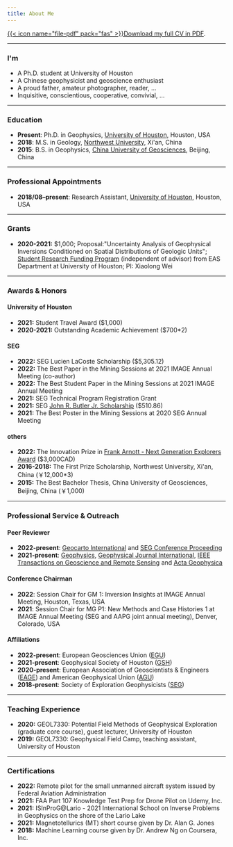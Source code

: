 ```yaml
---
title: About Me
---
```


[{{< icon name="file-pdf" pack="fas" >}}Download my full CV in PDF](https://github.com/xiaolongw1223/cv-plus/blob/main/xiaolong_wei_cv_english.pdf).

---

### I'm
- A Ph.D. student at University of Houston
- A Chinese geophysicist and geoscience enthusiast
- A proud father, amateur photographer, reader, ...
- Inquisitive, conscientious, cooperative, convivial, ...

---

### Education

- **Present**: Ph.D. in Geophysics,
  [University of Houston](https://uh.edu/nsm/earth-atmospheric/), Houston, USA
- **2018**: M.S. in Geology,
  [Northwest University](https://www.nwu.edu.cn/), Xi'an, China
- **2015**: B.S. in Geophysics,
  [China University of Geosciences](https://www.cugb.edu.cn/), Beijing, China

---

### Professional Appointments

- **2018/08–present**: Research Assistant,
  [University of Houston](https://uh.edu/nsm/earth-atmospheric/), Houston, USA

---

### Grants
- **2020-2021:** \$1,000; Proposal:"Uncertainty Analysis of Geophysical Inversions Conditioned on Spatial Distributions of Geologic Units"; [Student Research Funding Program](https://uh.edu/nsm/earth-atmospheric/news-events/stories/2021/1011-student-research.php) (independent of advisor) from EAS Department at University of Houston; PI: Xiaolong Wei


---

### Awards & Honors

#### University of Houston

<!-- - **2021:** Student Research Funding, paid directly to student (\$1,000) -->
- **2021:** Student Travel Award (\$1,000)
- **2020-2021:** Outstanding Academic Achievement (\$700*2)

#### SEG

- **2022:** SEG Lucien LaCoste Scholarship (\$5,305.12)
- **2022:** The Best Paper in the Mining Sessions at 2021 IMAGE Annual Meeting (co-author)
- **2022:** The Best Student Paper in the Mining Sessions at 2021 IMAGE Annual Meeting
- **2021:** SEG Technical Program Registration Grant
- **2021:** SEG [John R. Butler Jr. Scholarship](https://seg.org/Education/Student/Student-Opportunities/Scholarships/List-of-scholarship-recipients) (\$510.86)
- **2021:** The Best Poster in the Mining Sessions at 2020 SEG Annual Meeting

#### others
- **2022:** The Innovation Prize in [Frank Arnott - Next Generation Explorers Award](https://www.pdac.ca/members/students/faa/about-the-award) (\$3,000CAD)
- **2016-2018:** The First Prize Scholarship, Northwest University, Xi'an, China (￥12,000*3)
- **2015:** The Best Bachelor Thesis, China University of Geosciences, Beijing, China (￥1,000)

---

### Professional Service \& Outreach

#### Peer Reviewer
- **2022-present**: [Geocarto International](https://www.tandfonline.com/journals/tgei20) and [SEG Conference Proceeding](https://seg.org/)
- **2021-present**: [Geophysics](https://library.seg.org/journal/gpysa7), [Geophysical Journal International](https://academic.oup.com/gji), [IEEE Transactions on Geoscience and Remote Sensing](https://ieeexplore.ieee.org/xpl/RecentIssue.jsp?punumber=36) and [Acta Geophysica](https://www.springer.com/journal/11600)

#### Conference Chairman
- **2022**: Session Chair for GM 1: Inversion Insights at IMAGE Annual Meeting, Houston, Texas, USA
- **2021**: Session Chair for MG P1: New Methods and Case Histories 1 at IMAGE Annual Meeting (SEG and AAPG joint annual meeting), Denver, Colorado, USA

#### Affiliations
- **2022-present**: European Geosciences Union ([EGU](https://www.egu.eu/))
- **2021-present**: Geophysical Society of Houston ([GSH](https://www.gshtx.org/))
- **2020-present**: European Association of Geoscientists \& Engineers ([EAGE](https://eage.org/)) and American Geophysical Union ([AGU](https://www.agu.org/))
- **2018-present**: Society of Exploration Geophysicists ([SEG](https://seg.org/))

---

### Teaching Experience
- **2020:** GEOL7330: Potential Field Methods of Geophysical Exploration (graduate core course), guest lecturer, University of Houston
- **2019:** GEOL7330: Geophysical Field Camp, teaching assistant, University of Houston

---

### Certifications
- **2022:** Remote pilot for the small unmanned aircraft system issued by Federal Aviation Administration
- **2021:** FAA Part 107 Knowledge Test Prep for Drone Pilot on Udemy, Inc.
- **2021:** ISInProG@Lario - 2021 International School on Inverse Problems in Geophysics on the shore of the Lario Lake
- **2021:** Magnetotellurics (MT) short course given by Dr. Alan G. Jones
- **2018:** Machine Learning course given by Dr. Andrew Ng on Coursera, Inc.
